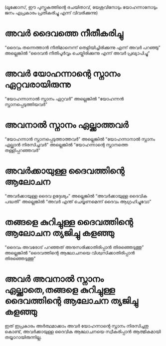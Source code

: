 (ലൂക്കോസ്, ഈ പുസ്തകത്തിന്റെ രചയിതാവ്, യേശുവിനോടും യോഹന്നാനോടും ജനം എപ്രകാരം പ്രതികരിച്ചു എന്ന് വിവരിക്കുന്നു)
# അവർ ദൈവത്തെ നീതീകരിച്ചു
“ദൈവം തന്നെത്താൻ നീതിമാനെന്ന് തെളിയിച്ചിരിക്കുന്നു എന്ന് അവർ പറഞ്ഞു” അല്ലെങ്കിൽ “ദൈവൻ നീതിപൂർവ്വം ചെയ്തിരിക്കുന്നു എന്ന് അവർ പ്രഖ്യാപിച്ചു”
# അവർ യോഹന്നാന്റെ സ്നാനം ഏറ്റവരായിരുന്നു
“യോഹന്നാനാൽ സ്നാനം ഏറ്റവർ” അല്ലെങ്കിൽ “യോഹന്നൻ സ്നാനപ്പെടുത്തിയവർ”
# അവനാൽ സ്നാനം ഏല്ക്കാത്തവർ
“യോഹന്നാൻ സ്നാനപ്പെടുത്താത്തവർ” അല്ലെങ്കിൽ “യോഹന്നാനാൽ സ്നാനം ഏല്ക്കാൻ നിരസിച്ചവർ” അല്ലെങ്കിൽ “യോഹന്നാന്റെ സ്നാനത്തെ തള്ളിപ്പറഞ്ഞവർ”
# അവർക്കായുള്ള ദൈവത്തിന്റെ ആലോചന
“അവർക്കായുള്ള ദൈവ ഉദ്ദേശ്യം” അല്ലെങ്കിൽ “അവർക്കായുള്ള ദൈവിക പദ്ധതി” അല്ലെങ്കിൽ “അവർ എന്ത് ചെയ്യണമെന്ന് ദൈവം ആഗ്രഹിച്ചുവോ”
# തങ്ങളെ കുറിച്ചുള്ള ദൈവത്തിന്റെ ആലോചന ത്യജിച്ചു കളഞ്ഞു
“ദൈവം അവരോട് പറഞ്ഞത് അനുസരിക്കാതിരിപ്പാൻ തിരഞ്ഞെടുത്തു” അല്ലെങ്കിൽ “ദൈവത്തിന്റെ ആലോചനയെ വിശ്വസിക്കാതിരിപ്പാൻ തിരഞ്ഞെടുത്തു”
# അവർ അവനാൽ സ്നാനം ഏല്ക്കാതെ,തങ്ങളെ കുറിച്ചുള്ള ദൈവത്തിന്റെ ആലോചന ത്യജിച്ചു കളഞ്ഞു
ഇത് ഇപ്രകാരം അർത്ഥമാക്കാം അവർ യോഹന്നാന്റെ സ്നാനം നിരസിച്ചതു കൊണ്ട്, അവർക്കായുള്ള ദൈവിക ആലോചനയെ സ്വീകരിപ്പാൻ ആത്മികമായി തയ്യാറായിരുന്നില്ല.
